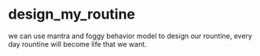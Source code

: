 # design_my_routine
we can use mantra and foggy behavior model to design our rountine, every day rountine will become life that we want. 
